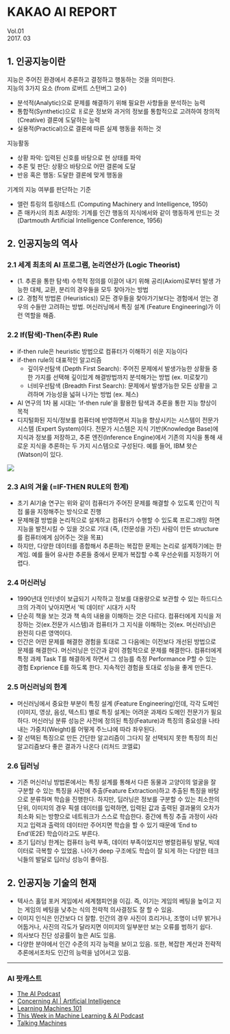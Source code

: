 # KAKAO AI REPORT
Vol.01 <br> 2017. 03 

## 1. 인공지능이란
지능은 주어진 환경에서 추론하고 결정하고 행동하는 것을 의미한다. <br>
지능의 3가지 요소 (from 로버트 스턴버그 교수)
* 분석적(Analytic)으로 문제를 해결하기 위해 필요한 사항들을 분석하는 능력
* 통합적(Synthetic)으로 ㅐ로운 정보와 과거의 정보를 통합적으로 고려하여 창의적(Creative) 결론에 도달하는 능력
* 실용적(Practical)으로 결론에 따른 실제 행동을 취하는 것

지능활동
* 상황 파악: 입력된 신호를 바탕으로 현 상태를 파악
* 추론 및 판단: 상황으 바탕으로 어떤 결론에 도달
* 반응 혹은 행동: 도달한 결론에 맞게 행동을

기계의 지능 여부를 판단하는 기준
* 앨런 튜링의 튜링테스트 (Computing Machinery and Intelligence, 1950)
* 존 매카시의 최초 AI정의: 기계를 인간 행동의 지식에서와 같이 행동하게 만드는 것 (Dartmouth Artificial Intelligence Conference, 1956)

## 2. 인공지능의 역사
### 2.1 세계 최초의 AI 프로그램, 논리연산가 (Logic Theorist)
* (1. 추론을 통한 탐색) 수학적 정의를 이끌어 내기 위해 공리(Axiom)로부터 발생 가능한 대체, 교환, 분리의 경우들을 모두 찾아가는 방법 
* (2. 경험적 방법론 (Heuristics)) 모든 경우들을 찾아가기보다는 경험에서 얻는 경우의 수들만 고려하는 방법. 머신러닝에서 특징 설계 (Feature Engineering)가 이런 역할을 해줌.

### 2.2 If(탐색)-Then(추론) Rule 
* if-then rule은 heuristic 방법으로 컴퓨터가 이해하기 쉬운 지능이다
* if-then rule의 대표적인 알고리즘
  * 깊이우선탐색 (Depth First Search): 주어진 문제에서 발생가능한 상황들 중 한 가지를 선택해 깊이있게 해결방법까지 분석해가는 방법 (ex. 미로찾기)
  * 너비우선탐색 (Breadth First Search): 문제에서 발생가능한 모든 상황을 고려하며 가능성을 넓혀 나가는 방법 (ex. 체스)
* AI 연구의 1차 붐 시대는 'if-then rule'을 활용한 탐색과 추론을 통한 지능 향상이 목적
* 디지털화된 지식/정보를 컴퓨터에 반영하면서 지능을 향상시키는 시스템이 전문가 시스템 (Expert System)이다. 전문가 시스템은 지식 기반(Knowledge Base)에 지식과 정보를 저장하고, 추론 엔진(Inference Engine)에서 기존의 지식을 통해 새로운 지식을 추론하는 두 가지 시스템으로 구성된다. 예를 들어, IBM 왓슨(Watson)이 있다.
  
![](https://github.com/gritmind/review-paper/blob/master/blog/kakao_ai_report/assets/figure_v1.PNG)
  
  
### 2.3 AI의 겨울 (=IF-THEN RULE의 한계)
* 초기 AI기술 연구는 위와 같이 컴퓨터가 주어진 문제를 해결할 수 있도록 인간이 직접 룰을 지정해주는 방식으로 진행
* 문제해결 방법을 논리적으로 설계하고 컴퓨터가 수행할 수 있도록 프로그래밍 하면 지능을 발전시킬 수 있을 것으로 기대 (즉, (전문성을 가진) 사람이 만든 structure를 컴퓨터에게 심어주는 것을 목표)
* 하지만, 다양한 데이터를 종합해서 추론하는 복잡한 문제는 논리로 설계하기에는 한계임. 예를 들어 유사한 추론들 중에서 문제가 복잡할 수록 우선순위를 지정하기 어렵다.

### 2.4 머신러닝 
* 1990년대 인터넷이 보급되기 시작하고 정보를 대용량으로 보관할 수 있는 하드디스크의 가격이 낮아지면서 '빅 데이터' 시대가 시작
* 단순히 책을 보는 것과 책 속의 내용을 이해하는 것은 다르다. 컴퓨터에게 지식을 저장하는 것(ex.전문가 시스템)과 컴퓨터가 그 지식을 이해하는 것(ex. 머신러닝)은 완전히 다른 영역이다.
* 인간은 어떤 문제를 해결한 경험을 토대로 그 다음에는 이전보다 개선된 방법으로 문제를 해결한다. 머신러닝은 인간과 같이 경험적으로 문제를 해결한다. 컴퓨터에게 특정 과제 Task T를 해결하게 하면서 그 성능를 측정 Performance P할 수 있는 경험 Exprience E를 하도록 한다. 지속적인 경험을 토대로 성능을 좋게 만든다.

### 2.5 머신러닝의 한계
 * 머신러닝에서 중요한 부분이 특징 설계 (Feature Engineering)인데, 각각 도메인 (이미지, 영상, 음성, 텍스트) 별로 특징 설계는 어려운 과제라 도메인 전문가가 필요하다. 머신러닝 분류 성능은 사전에 정의된 특징(Feature)과 특징의 중요성을 나타내는 가중치(Weight)를 어떻게 주느냐에 따라 좌우된다.
 * 잘 선택된 특징으로 만든 간단한 알고리즘이 그다지 잘 선택되지 못한 특징의 최신 알고리즘보다 좋은 결과가 나온다 (리처드 코엘료)

### 2.6 딥러닝
* 기존 머신러닝 방법론에서는 특징 설계를 통해서 다른 동물과 고양이의 얼굴을 잘 구분할 수 있는 특징을 사전에
추출(Feature Extraction)하고 추출된 특징을 바탕으로 분류하며 학습을 진행한다. 하지만, 딥러닝은 정보를 구분할 수 있는 최소한의 단위, 이미지의 경우 픽셀 데이터를 입력하면, 입력된 값과 출력된 결과물의 오차가 최소화 되는 방향으로 네트워크가 스스로 학습한다. 중간에 특징 추출 과정이 사라지고 입력과 출력의 데이터만 주어지면 학습을 할 수 있기 때문에 ‘End to End’(E2E) 학습이라고도 부른다.
* 초기 딥러닝 한계는 컴퓨터 능력 부족, 데이터 부족이었지만 병렬컴퓨팅 발달, 빅데이터로 극복할 수 있었음. 나아가 deep 구조에도 학습이 잘 되게 하는 다양한 테크닉들의 발달로 딥러닝 성능이 좋아짐.

## 2. 인공지능 기술의 현재
* 텍사스 홀덤 포커 게임에서 세계챔피언을 이김. 즉, 이기는 게임의 베팅을 높이고 지는 게임의 베팅을 낮추는 식의 전략적 의사결정도 잘 할 수 있음.
* 이미지 인식은 인간보다 더 잘함. 인간의 경우 사진이 흐리거나, 조명이 너무 밝거나 어둡거나, 사진의 각도가 달라지면 이미지의 일부분만 보는 오류를 범하기 쉽다.
* 의사보다 진단 성공률이 높은 AI도 있음.
* 다양한 분야에서 인간 수준의 지각 능력을 보이고 있음. 또한, 복잡한 계산과 전략적 추론에서조차도 인간의 능력을 넘어서고 있음.

---

### AI 팟캐스트
* [The AI Podcast](https://itun.es/kr/RkeUgb.c)
* [Concerning AI | Artificial Intelligence](https://itun.es/kr/RJz69.c)
* [Learning Machines 101](https://itun.es/kr/FYRn1.c)
* [This Week in Machine Learning &
AI Podcast](https://itun.es/kr/l7wIcb.c)
* [Talking Machines](https://itun.es/kr/D0Y74.c)













